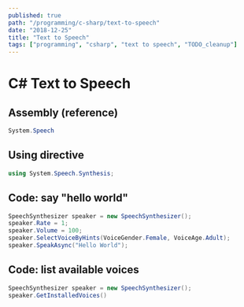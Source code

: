 ```yaml
---
published: true
path: "/programming/c-sharp/text-to-speech"
date: "2018-12-25"
title: "Text to Speech"
tags: ["programming", "csharp", "text to speech", "TODO_cleanup"]
---
```

# C# Text to Speech

## Assembly (reference)

```csharp
System.Speech
```

## Using directive

```csharp
using System.Speech.Synthesis;
```

## Code: say "hello world"

```csharp
SpeechSynthesizer speaker = new SpeechSynthesizer();
speaker.Rate = 1;
speaker.Volume = 100;
speaker.SelectVoiceByHints(VoiceGender.Female, VoiceAge.Adult);
speaker.SpeakAsync("Hello World");
```

## Code: list available voices

```csharp
SpeechSynthesizer speaker = new SpeechSynthesizer();
speaker.GetInstalledVoices()
```
